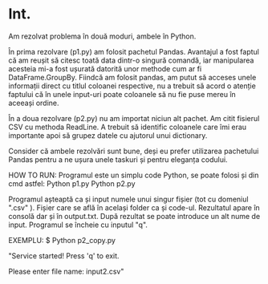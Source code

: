 # Int.

Am rezolvat problema în două moduri, ambele în Python.

În prima rezolvare (p1.py) am folosit pachetul Pandas. Avantajul a fost faptul că am reușit să citesc toată data dintr-o singură comandă, iar manipularea acesteia mi-a fost ușurată datorită unor methode cum ar fi DataFrame.GroupBy. Fiindcă am folosit pandas, am putut să acceses unele informații direct cu titlul coloanei respective, nu a trebuit să acord o atenție faptului că în unele input-uri poate coloanele să nu fie puse mereu în aceeași ordine.

În a doua rezolvare (p2.py) nu am importat niciun alt pachet. Am citit fisierul CSV cu methoda ReadLine. A trebuit să identific coloanele care îmi erau importante apoi să grupez datele cu ajutorul unui dictionary.

Consider că ambele rezolvări sunt bune, deși eu prefer utilizarea pachetului Pandas pentru a ne ușura unele taskuri și pentru eleganța codului.


HOW TO RUN:
Programul este un simplu code Python, se poate folosi și din cmd astfel:
Python p1.py
Python p2.py

Programul așteaptă ca și input numele unui singur fișier (tot cu domeniul ".csv" ). Fișier care se află în același folder ca și code-ul. Rezultatul apare în consolă dar și în output.txt. 
După rezultat se poate introduce un alt nume de input. Programul se încheie cu inputul "q".

EXEMPLU:
$ Python p2_copy.py

"Service started!
Press 'q' to exit.

Please enter file name: input2.csv"
